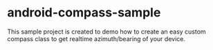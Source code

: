 # android-compass-sample
This sample project is created to demo how to create an easy custom compass class to get realtime azimuth/bearing of your device.
